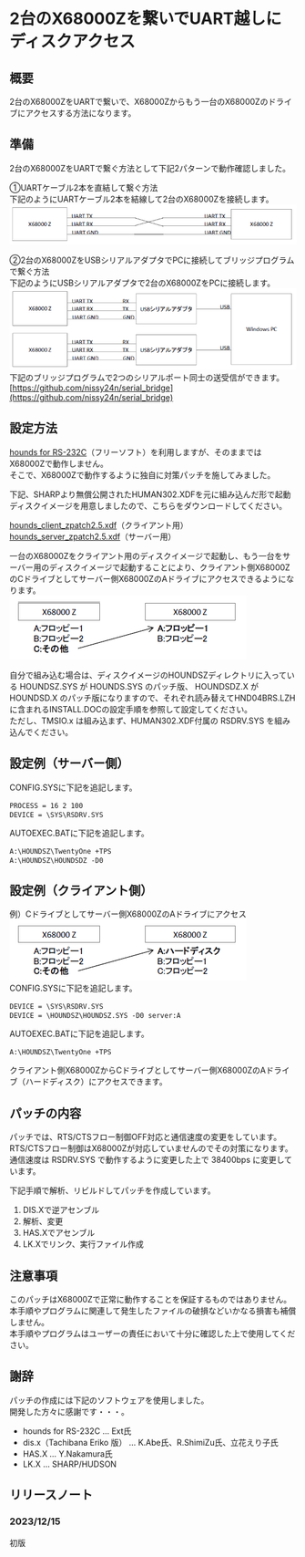 # 2台のX68000Zを繋いでUART越しにディスクアクセス

## 概要
2台のX68000ZをUARTで繋いで、X68000Zからもう一台のX68000Zのドライブにアクセスする方法になります。  

## 準備
2台のX68000ZをUARTで繋ぐ方法として下記2パターンで動作確認しました。  

①UARTケーブル2本を直結して繋ぐ方法  
下記のようにUARTケーブル2本を結線して2台のX68000Zを接続します。  
![X68000Z_UART01.png](./images/X68000Z_UART01.png)  

②2台のX68000ZをUSBシリアルアダプタでPCに接続してブリッジプログラムで繋ぐ方法  
下記のようにUSBシリアルアダプタで2台のX68000ZをPCに接続します。  
![X68000Z_UART02.png](./images/X68000Z_UART02.png)  
下記のブリッジプログラムで2つのシリアルポート同士の送受信ができます。  
[https://github.com/nissy24n/serial_bridge](https://github.com/nissy24n/serial_bridge)  

## 設定方法
[hounds for RS-232C](https://www.vector.co.jp/soft/x68/net/se014252.html)（フリーソフト）を利用しますが、そのままではX68000Zで動作しません。  
そこで、X68000Zで動作するように独自に対策パッチを施してみました。  

下記、SHARPより無償公開されたHUMAN302.XDFを元に組み込んだ形で起動ディスクイメージを用意しましたので、こちらをダウンロードしてください。

[hounds_client_zpatch2.5.xdf](./X68000Z/hounds_client_zpatch2.5.xdf)（クライアント用）  
[hounds_server_zpatch2.5.xdf](./X68000Z/hounds_server_zpatch2.5.xdf)（サーバー用）  

一台のX68000Zをクライアント用のディスクイメージで起動し、もう一台をサーバー用のディスクイメージで起動することにより、クライアント側X68000ZのCドライブとしてサーバー側X68000ZのAドライブにアクセスできるようになります。  
![X68000Z_UART03.png](./images/X68000Z_UART03.png)  

自分で組み込む場合は、ディスクイメージのHOUNDSZディレクトリに入っている HOUNDSZ.SYS が HOUNDS.SYS のパッチ版、 HOUNDSDZ.X が HOUNDSD.X のパッチ版になりますので、それぞれ読み替えてHND04BRS.LZHに含まれるINSTALL.DOCの設定手順を参照して設定してください。  
ただし、TMSIO.x は組み込まず、HUMAN302.XDF付属の RSDRV.SYS を組み込んでください。  

## 設定例（サーバー側）
CONFIG.SYSに下記を追記します。  
~~~
PROCESS = 16 2 100
DEVICE = \SYS\RSDRV.SYS
~~~
AUTOEXEC.BATに下記を追記します。  
~~~
A:\HOUNDSZ\TwentyOne +TPS
A:\HOUNDSZ\HOUNDSDZ -D0
~~~

## 設定例（クライアント側）
例）Cドライブとしてサーバー側X68000ZのAドライブにアクセス  
![X68000Z_UART04.png](./images/X68000Z_UART04.png)  
CONFIG.SYSに下記を追記します。
~~~
DEVICE = \SYS\RSDRV.SYS
DEVICE = \HOUNDSZ\HOUNDSZ.SYS -D0 server:A
~~~
AUTOEXEC.BATに下記を追記します。  
~~~
A:\HOUNDSZ\TwentyOne +TPS
~~~

クライアント側X68000ZからCドライブとしてサーバー側X68000ZのAドライブ（ハードディスク）にアクセスできます。  

## パッチの内容
パッチでは、RTS/CTSフロー制御OFF対応と通信速度の変更をしています。  
RTS/CTSフロー制御はX68000Zが対応していませんのでその対策になります。  
通信速度は RSDRV.SYS で動作するように変更した上で 38400bps に変更しています。  

下記手順で解析、リビルドしてパッチを作成しています。
1. DIS.Xで逆アセンブル
1. 解析、変更
1. HAS.Xでアセンブル
1. LK.Xでリンク、実行ファイル作成

## 注意事項
このパッチはX68000Zで正常に動作することを保証するものではありません。本手順やプログラムに関連して発生したファイルの破損などいかなる損害も補償しません。  
本手順やプログラムはユーザーの責任において十分に確認した上で使用してください。  

## 謝辞
パッチの作成には下記のソフトウェアを使用しました。  
開発した方々に感謝です・・・。  

* hounds for RS-232C … Ext氏
* dis.x（Tachibana Eriko 版） … K.Abe氏、R.ShimiZu氏、立花えり子氏
* HAS.X … Y.Nakamura氏
* LK.X … SHARP/HUDSON

## リリースノート

### 2023/12/15

初版
